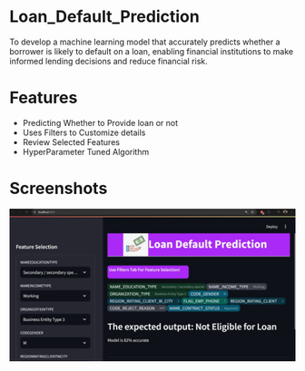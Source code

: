 # Loan_Default_Prediction
To develop a machine learning model that accurately predicts whether a borrower is likely to default on a loan, enabling financial institutions to make informed lending decisions and reduce financial risk.
# Features
* Predicting Whether to Provide loan or not
* Uses Filters to Customize details
* Review Selected Features
* HyperParameter Tuned Algorithm
# Screenshots
![image alt](https://github.com/AruRaja11/Loan_Default_Prediction/blob/543ec1bc1a4962f4c9ee76ff4ccfe491b32c5987/WhatsApp%20Image%202025-04-07%20at%2013.01.44_4442bf85.jpg)
